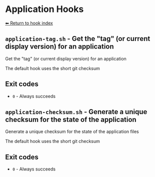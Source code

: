 # Application Hooks

[⬅ Return to hook index](index.md)


## `application-tag.sh` - Get the "tag" (or current display version) for an application

Get the "tag" (or current display version) for an application

The default hook uses the short git checksum

## Exit codes

- `0` - Always succeeds

## `application-checksum.sh` - Generate a unique checksum for the state of the application

Generate a unique checksum for the state of the application files

The default hook uses the short git checksum

## Exit codes

- `0` - Always succeeds

